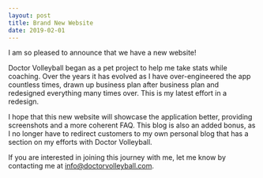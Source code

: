 ```yaml
---
layout: post
title: Brand New Website
date: 2019-02-01
---
```


I am so pleased to announce that we have a new website!

Doctor Volleyball began as a pet project to help me take stats while coaching. Over the years it has evolved as I have over-engineered the app countless times, drawn up business plan after business plan and redesigned everything many times over. This is my latest effort in a redesign.

I hope that this new website will showcase the application better, providing screenshots and a more coherent FAQ. This blog is also an added bonus, as I no longer have to redirect customers to my own personal blog that has a section on my efforts with Doctor Volleyball.

If you are interested in joining this journey with me, let me know by contacting me at [info@doctorvolleyball.com](mailto:info@doctorvolleyball.com).
